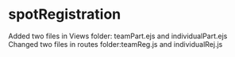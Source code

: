 # spotRegistration
Added two files in Views folder: teamPart.ejs and individualPart.ejs
Changed two files in routes folder:teamReg.js and individualRej.js
